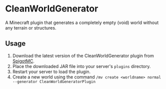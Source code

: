 # CleanWorldGenerator

A Minecraft plugin that generates a completely empty (void) world without any terrain or structures.

## Usage

1. Download the latest version of the CleanWorldGenerator plugin from [SpigotMC](https://www.spigotmc.org/resources/cleanworldgenerator.129321/).
2. Place the downloaded JAR file into your server's `plugins` directory.
3. Restart your server to load the plugin.
4. Create a new world using the command `/mv create <worldname> normal --generator CleanWorldGeneratorPlugin`
